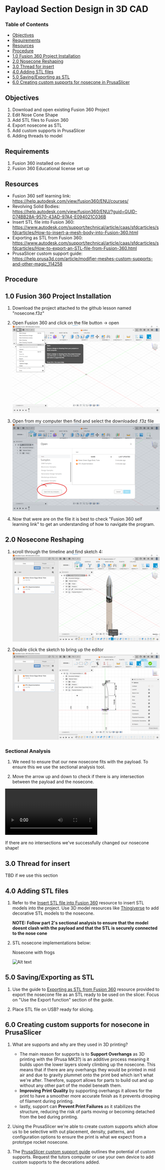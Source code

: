 # Payload Section Design in 3D CAD <!-- omit from toc -->

### Table of Contents <!-- omit from toc -->
- [Objectives](#objectives)
- [Requirements](#requirements)
- [Resources](#resources)
- [Procedure](#procedure)
- [1.0 Fusion 360 Project Installation](#10-fusion-360-project-installation)
- [2.0 Nosecone Reshaping](#20-nosecone-reshaping)
- [3.0 Thread for insert](#30-thread-for-insert)
- [4.0 Adding STL files](#40-adding-stl-files)
- [5.0 Saving/Exporting as STL](#50-savingexporting-as-stl)
- [6.0 Creating custom supports for nosecone in PrusaSlicer](#60-creating-custom-supports-for-nosecone-in-prusaslicer)


## Objectives
1. Download and open existing Fusion 360 Project
1. Edit Nose Cone Shape
1. Add STL files to Fusion 360 
1. Export nosecone as STL
1. Add custom supports in PrusaSlicer
1. Adding threads to model

## Requirements
1. Fusion 360 installed on device
2. Fusion 360 Educational license set up

## Resources
- Fusion 360 self learning link: https://help.autodesk.com/view/fusion360/ENU/courses/
- Revolving Solid Bodies: https://help.autodesk.com/view/fusion360/ENU/?guid=GUID-D74BB28A-9570-43AD-97A4-E094021C036B
- Insert STL file into Fusion 360: https://www.autodesk.com/support/technical/article/caas/sfdcarticles/sfdcarticles/How-to-insert-a-mesh-body-into-Fusion-360.html
- Exporting as STL from Fusion 360: https://www.autodesk.com/support/technical/article/caas/sfdcarticles/sfdcarticles/How-to-export-an-STL-file-from-Fusion-360.html
- PrusaSlicer custom support guide: https://help.prusa3d.com/article/modifier-meshes-custom-supports-and-other-magic_114258

## Procedure

## 1.0 Fusion 360 Project Installation

1. Download the project attached to the github lesson named "nosecone.f3z"

1. Open Fusion 360 and click on the file button -> open
![Alt text](Fusion360_open_file.png)

1. Open from my computer then find and select the downloaded .f3z file
![Alt text](Fusion360_open_fmc.png)

1. Now that were are on the file it is best to check "Fusion 360 self learning link" to get an understanding of how to navigate the program.

## 2.0 Nosecone Reshaping

1. scroll through the timeline and find sketch 4: 
![Alt text](Fusion360_sketch4.png)

1. Double click the sketch to bring up the editor
![Alt text](Fusion360_sketch4_edit.png)

### Sectional Analysis <!-- omit from toc -->

1. We need to ensure that our new nosecone fits with the payload. To ensure this we use the sectional analysis tool.

<!--![Alt text](<selecting sectional view.gif>)-->

2. Move the arrow up and down to check if there is any intersection between the payload and the nosecone.

<!--![Alt text](<sectional view.gif>) -->

<video src="1080p_Sectional_Analysis.mp4" controls title="Sectional Analysis Guide"></video>

If there are no intersections we've successfully changed our nosecone shape!

## 3.0 Thread for insert

TBD if we use this section

## 4.0 Adding STL files

1. Refer to the [Insert STL file into Fusion 360](https://www.autodesk.com/support/technical/article/caas/sfdcarticles/sfdcarticles/How-to-insert-a-mesh-body-into-Fusion-360.html) resource to insert STL models into the project.
   Use 3D model resources like [Thingiverse](https://www.thingiverse.com/) to add decorative STL models to the nosecone.

   **NOTE: Follow part 2's sectional analysis to ensure that the model doesnt clash with the payload and that the STL is securely connected to the nose cone**

1. STL nosecone implementations below:

    Nosecone with frogs

    ![Alt text](placeholder.jpeg)


## 5.0 Saving/Exporting as STL

1. Use the guide to [Exporting as STL from Fusion 360](https://www.autodesk.com/support/technical/article/caas/sfdcarticles/sfdcarticles/How-to-export-an-STL-file-from-Fusion-360.html) resource provided to export the nosecone file as an STL ready to be used on the slicer. Focus on "Use the Export function" section of the guide.

1. Place STL file on USB? ready for slicing.

## 6.0 Creating custom supports for nosecone in PrusaSlicer

1. What are supports and why are they used in 3D printing?
   - The main reason for supports is to **Support Overhangs** as 3D printing with the (Prusa MK3?) is an additive process meaning it builds upon the lower layers slowly climbing up the nosecone. This means that if there are any overhangs they would be printed in mid air and due to gravity plummet onto the print bed which isn't what we're after. Therefore, support allows for parts to build out and up without any other part of the model beneath them.
   - **Improving Print Quality** by supporting overhangs it allows for the print to have a smoother more accurate finish as it prevents drooping of filament during printing.
   - lastly, support can **Prevent Print Failures** as it stabilizes the structure, reducing the risk of parts moving or becoming detached from the bed during printing.

1. Using the PrusaSlicer we're able to create custom supports which allow us to be selective with out placement, density, patterns, and configuration options to ensure the print is what we expect from a prototype rocket nosecone.

1. The [PrusaSlicer custom support guide](https://help.prusa3d.com/article/modifier-meshes-custom-supports-and-other-magic_114258) outlines the potential of custom supports.
    Request the tutors computer or use your own device to add custom supports to the decorations added.




